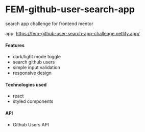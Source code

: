 # FEM-github-user-search-app

search app challenge for frontend mentor

app: https://fem-github-user-search-app-challenge.netlify.app/

#### Features
- dark/light mode toggle
- search github users
- simple input validation
- responsive design

#### Technologies used
- react
- styled components

#### API
- Github Users API

